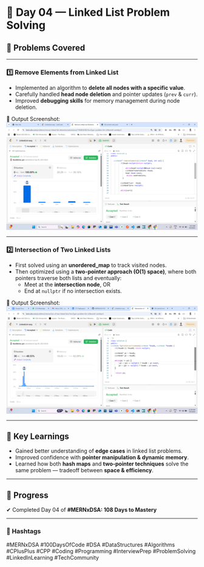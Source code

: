 # 🚀 Day 04 — Linked List Problem Solving

## 📌 Problems Covered

---

### 1️⃣ Remove Elements from Linked List
- Implemented an algorithm to **delete all nodes with a specific value**.
- Carefully handled **head node deletion** and pointer updates (`prev` & `curr`).
- Improved **debugging skills** for memory management during node deletion.

📸 Output Screenshot:  
![Remove Elements](./outputpost/Screenshot%20(616).png)

---

### 2️⃣ Intersection of Two Linked Lists
- First solved using an **unordered_map** to track visited nodes.
- Then optimized using a **two-pointer approach (O(1) space)**, where both pointers traverse both lists and eventually:
  - Meet at the **intersection node**, OR  
  - End at `nullptr` if no intersection exists.

📸 Output Screenshot:  
![Intersection of Linked Lists](./outputpost/Screenshot%20(615).png)

---

## 🎯 Key Learnings
- Gained better understanding of **edge cases** in linked list problems.
- Improved confidence with **pointer manipulation & dynamic memory**.
- Learned how both **hash maps** and **two-pointer techniques** solve the same problem — tradeoff between **space & efficiency**.

---

## 📅 Progress
✔ Completed Day 04 of **#MERNxDSA: 108 Days to Mastery**

 
---

### 🔖 Hashtags
#MERNxDSA #100DaysOfCode #DSA #DataStructures #Algorithms #CPlusPlus #CPP #Coding #Programming #InterviewPrep #ProblemSolving #LinkedInLearning #TechCommunity
